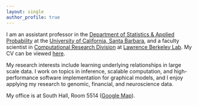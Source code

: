 ```yaml
---
layout: single
author_profile: true
---
```


I am an assistant professor in the [Department of Statistics & Applied Probability](https://www.pstat.ucsb.edu/) at the [University of California, Santa Barbara](https://www.ucsb.edu), and a faculty scientist in [Computational Research Division](https://crd.lbl.gov/departments/data-science-and-technology/data-analytics-and-visualization/) at [Lawrence Berkeley Lab](https://www.lbl.gov). My CV can be viewed [here](/assets/files/CV.pdf).

My research interests include learning underlying relationships in large scale data. I work on topics in inference, scalable computation, and high-performance software implementation for graphical models, and I enjoy applying my research to genomic, financial, and neuroscience data.

My office is at South Hall, Room 5514 (<a href="https://goo.gl/maps/92n9iTrecfB91McQ8">Google Map</a>).
